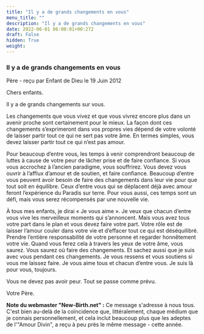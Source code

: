 ```yaml
---
title: "Il y a de grands changements en vous"
menu_title: ""
description: "Il y a de grands changements en vous"
date: 2022-06-01 06:00:01+00:272
draft: False
hidden: True
weight:
---
```

### Il y a de grands changements en vous

Père - reçu par Enfant de Dieu le 19 Juin 2012

Chers enfants.

Il y a de grands changements sur vous.

Les changements que vous vivez et que vous vivrez encore plus dans un avenir proche sont certainement pour le mieux. La façon dont ces changements s’exprimeront dans vos propres vies dépend de votre volonté de laisser partir tout ce qui ne sert pas votre âme. En termes simples, vous devez laisser partir tout ce qui n’est pas amour.

Pour beaucoup d’entre vous, les temps à venir comprendront beaucoup de luttes à cause de votre peur de lâcher prise et de faire confiance. Si vous vous accrochez à l’ancien paradigme, vous souffrirez. Vous devez vous ouvrir à l’afflux d’amour et de soutien, et faire confiance. Beaucoup d’entre vous peuvent avoir besoin de faire des changements dans leur vie pour que tout soit en équilibre.
Ceux d’entre vous qui se déplacent déjà avec amour feront l’expérience du Paradis sur terre. Pour vous aussi, ces temps sont un défi, mais vous serez récompensés par une nouvelle vie.

À tous mes enfants, je dirai « Je vous aime ». Je veux que chacun d’entre vous vive les merveilleux moments qui s’annoncent. Mais vous avez tous votre part dans le plan et vous devez faire votre part. Votre rôle est de laisser l’amour couler dans votre vie et d’effacer tout ce qui est déséquilibré. Prendre l’entière responsabilité de votre personne et regarder honnêtement votre vie. Quand vous ferez cela à travers les yeux de votre âme, vous saurez. Vous saurez où faire des changements. Et sachez aussi que je suis avec vous pendant ces changements. Je vous ressens et vous soutiens si vous me laissez faire. Je vous aime tous et chacun d’entre vous. Je suis là pour vous, toujours.

Vous ne devez pas avoir peur. Tout se passe comme prévu.

Votre Père.

**Note du webmaster "New-Birth.net" :** Ce message s'adresse à nous tous. C'est bien au-delà de la coïncidence que, littéralement, chaque médium que je connais personnellement, et cela inclut beaucoup plus que les adeptes de l'"Amour Divin", a reçu à peu près le même message - cette année.



